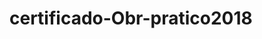 # certificado-Obr-pratico2018
<img scr="certificado.pdf">
<img scr="![cerificado](https://user-images.githubusercontent.com/120932607/208789526-6c3c0f8a-3dbd-417f-b5bb-c3d3717af096.png)">
